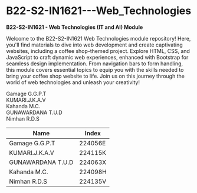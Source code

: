 # B22-S2-IN1621---Web_Technologies

**B22-S2-IN1621 - Web Technologies (IT and AI) Module**

Welcome to the B22-S2-IN1621 Web Technologies module repository! Here, you'll find materials to dive into web development and create captivating websites, including a coffee shop-themed project. Explore HTML, CSS, and JavaScript to craft dynamic web experiences, enhanced with Bootstrap for seamless design implementation. From navigation bars to form handling, this module covers essential topics to equip you with the skills needed to bring your coffee shop website to life. Join us on this journey through the world of web technologies and unleash your creativity!

Gamage G.G.P.T
<br>
KUMARI.J.K.A.V
<br>
Kahanda M.C.
<br>
GUNAWARDANA T.U.D
<br>
Nimhan R.D.S


| Name 		     | Index   | 
| -------------------| ------- | 
| Gamage G.G.P.T     | 224056E |             
| KUMARI.J.K.A.V     | 224115K |             
| GUNAWARDANA T.U.D  | 224063X |             
| Kahanda M.C.       | 224098H |             
| Nimhan R.D.S       | 224135V |            